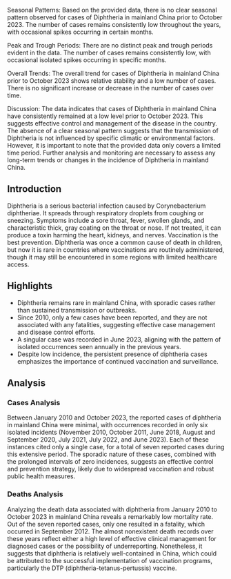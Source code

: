 Seasonal Patterns:
Based on the provided data, there is no clear seasonal pattern observed for cases of Diphtheria in mainland China prior to October 2023. The number of cases remains consistently low throughout the years, with occasional spikes occurring in certain months.

Peak and Trough Periods:
There are no distinct peak and trough periods evident in the data. The number of cases remains consistently low, with occasional isolated spikes occurring in specific months.

Overall Trends:
The overall trend for cases of Diphtheria in mainland China prior to October 2023 shows relative stability and a low number of cases. There is no significant increase or decrease in the number of cases over time.

Discussion:
The data indicates that cases of Diphtheria in mainland China have consistently remained at a low level prior to October 2023. This suggests effective control and management of the disease in the country. The absence of a clear seasonal pattern suggests that the transmission of Diphtheria is not influenced by specific climatic or environmental factors. However, it is important to note that the provided data only covers a limited time period. Further analysis and monitoring are necessary to assess any long-term trends or changes in the incidence of Diphtheria in mainland China.
## Introduction

Diphtheria is a serious bacterial infection caused by Corynebacterium diphtheriae. It spreads through respiratory droplets from coughing or sneezing. Symptoms include a sore throat, fever, swollen glands, and characteristic thick, gray coating on the throat or nose. If not treated, it can produce a toxin harming the heart, kidneys, and nerves. Vaccination is the best prevention. Diphtheria was once a common cause of death in children, but now it is rare in countries where vaccinations are routinely administered, though it may still be encountered in some regions with limited healthcare access.

## Highlights

- Diphtheria remains rare in mainland China, with sporadic cases rather than sustained transmission or outbreaks. <br/>
- Since 2010, only a few cases have been reported, and they are not associated with any fatalities, suggesting effective case management and disease control efforts. <br/>
- A singular case was recorded in June 2023, aligning with the pattern of isolated occurrences seen annually in the previous years. <br/>
- Despite low incidence, the persistent presence of diphtheria cases emphasizes the importance of continued vaccination and surveillance. <br/>

## Analysis

### Cases Analysis
Between January 2010 and October 2023, the reported cases of diphtheria in mainland China were minimal, with occurrences recorded in only six isolated incidents (November 2010, October 2011, June 2018, August and September 2020, July 2021, July 2022, and June 2023). Each of these instances cited only a single case, for a total of seven reported cases during this extensive period. The sporadic nature of these cases, combined with the prolonged intervals of zero incidences, suggests an effective control and prevention strategy, likely due to widespread vaccination and robust public health measures.

### Deaths Analysis
Analyzing the death data associated with diphtheria from January 2010 to October 2023 in mainland China reveals a remarkably low mortality rate. Out of the seven reported cases, only one resulted in a fatality, which occurred in September 2012. The almost nonexistent death records over these years reflect either a high level of effective clinical management for diagnosed cases or the possibility of underreporting. Nonetheless, it suggests that diphtheria is relatively well-contained in China, which could be attributed to the successful implementation of vaccination programs, particularly the DTP (diphtheria-tetanus-pertussis) vaccine.
